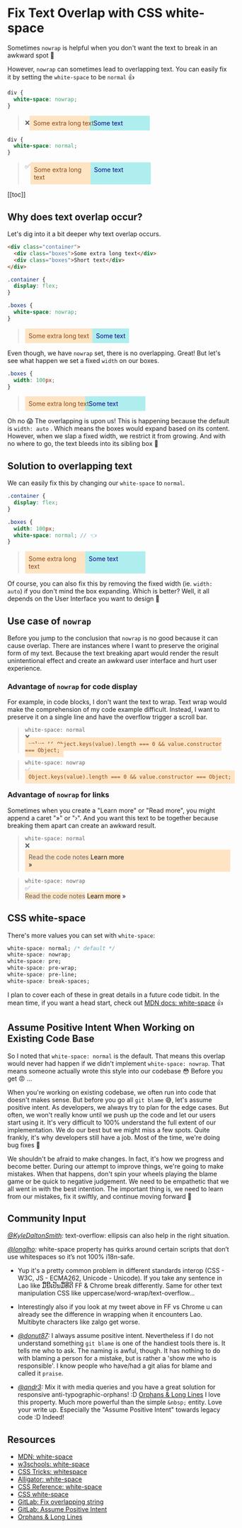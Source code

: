 # Fix Text Overlap with CSS white-space

Sometimes `nowrap` is helpful when you don't want the text to break in an awkward spot 🔗

However, `nowrap` can sometimes lead to overlapping text. You can easily fix it by setting the `white-space` to be `normal` 👍

```css
div {
  white-space: nowrap;
}
```

<blockquote>
  <div style="display:flex;align-items:center;">
  <div class="mr-4">❌</div>
  <div style="width:120px; padding:8px; white-space:nowrap; background:bisque; color:saddlebrown; z-index:100;">Some extra long text</div>
  <div style="width:120px; padding:8px; background:PaleTurquoise; color:darkblue;">Some text</div>
</div>
</blockquote>

```css
div {
  white-space: normal;
}
```

<blockquote>
  <div style="display:flex;">
  <div class="mr-4 self-center">✅</div>
  <div style="width:120px; padding:8px; white-space:normal; background:bisque; color:saddlebrown; z-index:100;">Some extra long text</div>
  <div style="width:120px; padding:8px; background:PaleTurquoise; color:darkblue;">Some text</div>
</div>
</blockquote>

[[toc]]

## Why does text overlap occur?

Let's dig into it a bit deeper why text overlap occurs.

```html
<div class="container">
  <div class="boxes">Some extra long text</div>
  <div class="boxes">Short text</div>
</div>
```

```css
.container {
  display: flex;
}

.boxes {
  white-space: nowrap;
}
```

<blockquote>
  <div style="display:flex;">
  <div style="padding:8px; white-space:nowrap; background:bisque; color:saddlebrown; z-index:100;">Some extra long text</div>
  <div style="padding:8px; background:PaleTurquoise; color:darkblue;">Some text</div>
</div>
</blockquote>

Even though, we have `nowrap` set, there is no overlapping. Great! But let's see what happen we set a fixed `width` on our boxes.

```css
.boxes {
  width: 100px;
}
```

<blockquote>
  <div style="display:flex;align-items:center;">
  <div style="width:120px; padding:8px; white-space:nowrap; background:bisque; color:saddlebrown; z-index:100;">Some extra long text</div>
  <div style="width:120px; padding:8px; background:PaleTurquoise; color:darkblue;">Some text</div>
</div>
</blockquote>

Oh no 😱 The overlapping is upon us! This is happening because the default is `width: auto` . Which means the boxes would expand based on its content. However, when we slap a fixed width, we restrict it from growing. And with no where to go, the text bleeds into its sibling box 🤭

## Solution to overlapping text

We can easily fix this by changing our `white-space` to `normal`.

```scss
.container {
  display: flex;
}

.boxes {
  width: 100px;
  white-space: normal; // 👈
}
```

<blockquote>
<div style="display:flex;">
  <div style="padding:8px; width:120px; white-space:normal; background:bisque; color:saddlebrown; z-index:100;">Some extra long text</div>
  <div style="padding:8px; width:120px; background:PaleTurquoise; color:darkblue;">Some text</div>
</div>
</blockquote>

Of course, you can also fix this by removing the fixed width (ie. `width: auto`) if you don't mind the box expanding. Which is better? Well, it all depends on the User Interface you want to design 🙂

## Use case of `nowrap`

Before you jump to the conclusion that `nowrap` is no good because it can cause overlap. There are instances where I want to preserve the original form of my text. Because the text breaking apart would render the result unintentional effect and create an awkward user interface and hurt user experience.

### Advantage of `nowrap` for code display

For example, in code blocks, I don't want the text to wrap. Text wrap would make the comprehension of my code example difficult. Instead, I want to preserve it on a single line and have the overflow trigger a scroll bar.

<blockquote>
<code>white-space: normal</code>
<div class="mt-4 flex">
  <div class="mr-4 mt-3">❌</div>
  <code style="padding:8px; width:200px; white-space:normal; background:bisque; color:saddlebrown;">
    value && Object.keys(value).length === 0 && value.constructor === Object;
  </code>
</div>
</blockquote>

<blockquote class="overflow-x-auto">
<code>white-space: nowrap</code>
<div class="flex items-center mt-4">
  <div class="mr-4">✅</div>
  <code style="padding:8px; width:200px; white-space:nowrap; background:bisque; color:saddlebrown;" >
    Object.keys(value).length === 0 && value.constructor === Object;
  </code>
</div>
</blockquote>

### Advantage of `nowrap` for links

Sometimes when you create a "Learn more" or "Read more", you might append a caret "&#187;" or "&#8250;". And you want this text to be together because breaking them apart can create an awkward result.

<blockquote>
<code>white-space: normal</code>
<div class="flex mt-4">
  <div class="mr-4 mt-3">❌</div>
  <div style="padding:8px; background:bisque;">Read the code notes
    <a class="underline">
      <!-- force line break to mimic white-space:normal with width in smaller screens-->
      Learn more <br>&#187;
    </a>
  </div>
</div>
</blockquote>

<blockquote>
<code>white-space: nowrap</code>
<div class="flex mt-4 items-center">
  <div class="mr-4">✅</div>
  <div>
    <!-- html and style setup are to mimic white-space:nowrap with width in smaller screen sizes  -->
    <span style="background:bisque;" class="p-2">Read the code notes</span><a class="underline">
      <span class="py-2" style="background:bisque;">Learn more</span>
      <span class="">&#187</span>
    </a>
  </div>
</div>
</blockquote>

## CSS white-space

There's more values you can set with `white-space`:

```css
white-space: normal; /* default */
white-space: nowrap;
white-space: pre;
white-space: pre-wrap;
white-space: pre-line;
white-space: break-spaces;
```

I plan to cover each of these in great details in a future code tidbit. In the mean time, if you want a head start, check out [MDN docs: white-space](https://developer.mozilla.org/en-US/docs/Web/CSS/white-space) 👍

## Assume Positive Intent When Working on Existing Code Base

So I noted that `white-space: normal` is the default. That means this overlap would never had happen if we didn't implement `white-space: nowrap`. That means someone actually wrote this style into our codebase 😳 Before you get 😡 ...

When you're working on existing codebase, we often run into code that doesn't makes sense. But before you go all `git blame` 😅, let's assume positive intent. As developers, we always try to plan for the edge cases. But often, we won't really know until we push up the code and let our users start using it. It's very difficult to 100% understand the full extent of our implementation. We do our best but we might miss a few spots. Quite frankly, it's why developers still have a job. Most of the time, we're doing bug fixes 🐞

We shouldn't be afraid to make changes. In fact, it's how we progress and become better. During our attempt to improve things, we're going to make mistakes. When that happens, don't spin your wheels playing the blame game or be quick to negative judgement. We need to be empathetic that we all went in with the best intention. The important thing is, we need to learn from our mistakes, fix it swiftly, and continue moving forward 💪

## Community Input

_[@KyleDaltonSmith](https://twitter.com/kyledaltonsmith/status/1284709543125999620?s=21):_ text-overflow: ellipsis can also help in the right situation.

_[@longlho](https://twitter.com/longlho/status/1284654364766986241?s=20):_ white-space property has quirks around certain scripts that don’t use whitespaces so it’s not 100% i18n-safe.

- Yup it's a pretty common problem in different standards interop (CSS - W3C, JS - ECMA262, Unicode - Unicode). If you take any sentence in Lao like ມື້ນີ້ເປັນມື້ທີ່ດີ FF & Chrome break differently. Same for other text manipulation CSS like uppercase/word-wrap/text-overflow...

- Interestingly also if you look at my tweet above in FF vs Chrome u can already see the difference in wrapping when it encounters Lao. Multibyte characters like zalgo get worse.

<!-- markdownlint-disable MD044 -->

- _[@donut87](https://dev.to/donut87/comment/12c7c):_ I always assume positive intent. Nevertheless if I do not understand something `git blame` is one of the handiest tools there is. It tells me who to ask. The naming is awful, though. It has nothing to do with blaming a person for a mistake, but is rather a 'show me who is responsible'. I know people who have/had a git alias for blame and called it `praise`.

<!-- markdownlint-enable MD044 -->

- _[@andr3](https://www.instagram.com/andr3/):_ Mix it with media queries and you have a great solution for responsive anti-typographic-orphans! :D [Orphans & Long Lines](http://workshop.andr3.net/rwd/orphans.html) I love this property. Much more powerful than the simple `&nbsp;` entity. Love your write up. Especially the "Assume Positive Intent" towards legacy code :D Indeed!

## Resources

- [MDN: white-space](https://developer.mozilla.org/en-US/docs/Web/CSS/white-space)
- [w3schools: white-space](https://www.w3schools.com/cssref/pr_text_white-space.asp)
- [CSS Tricks: whitespace](https://css-tricks.com/almanac/properties/w/whitespace/)
- [Alligator: white-space](https://alligator.io/css/white-space-property/)
- [CSS Reference: white-space](https://cssreference.io/property/white-space/)
- [CSS white-space](https://www.impressivewebs.com/css-white-space/)
- [GitLab: Fix overlapping string](https://gitlab.com/gitlab-org/gitlab/-/merge_requests/36108)
- [GitLab: Assume Positive Intent](https://about.gitlab.com/handbook/values/#assume-positive-intent)
- [Orphans & Long Lines](http://workshop.andr3.net/rwd/orphans.html)
